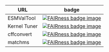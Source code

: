 
| URL | badge |
| --- | --- |
| ESMValTool | [![FAIRness badge image](https://ardc-fair-checklist.github.io/ssg/badge.svg)](https://ardc-fair-checklist.github.io/ssg/software/v0.2?f=312322&a=3333&i=20&r=424232) |
| Kernel Tuner | [![FAIRness badge image](https://ardc-fair-checklist.github.io/ssg/badge.svg)](https://ardc-fair-checklist.github.io/ssg/software/v0.2?f=312302&a=3333&i=20&r=424230) |
| cffconvert | [![FAIRness badge image](https://ardc-fair-checklist.github.io/ssg/badge.svg)](https://ardc-fair-checklist.github.io/ssg/software/v0.2?f=312322&a=3333&i=20&r=424132) |
| matchms | [![FAIRness badge image](https://ardc-fair-checklist.github.io/ssg/badge.svg)](https://ardc-fair-checklist.github.io/ssg/software/v0.2?f=312312&a=3333&i=20&r=424132) |
